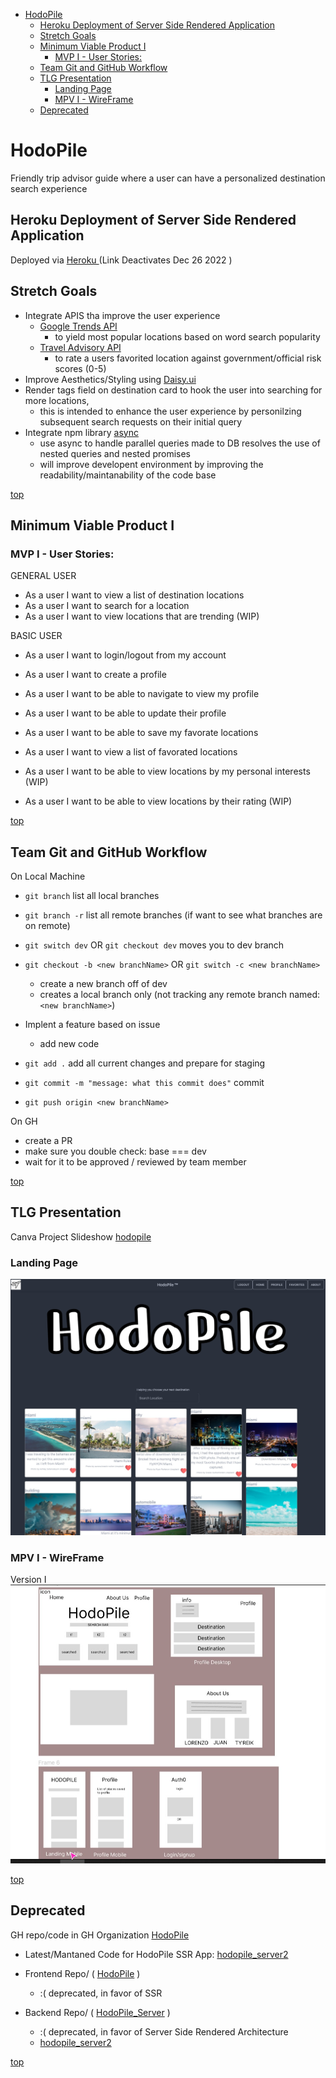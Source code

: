 
- [HodoPile](#hodopile)
  - [Heroku Deployment of Server Side Rendered Application](#heroku-deployment-of-server-side-rendered-application)
  - [Stretch Goals](#stretch-goals)
  - [Minimum Viable Product I](#minimum-viable-product-i)
    - [MVP I - User Stories:](#mvp-i---user-stories)
  - [Team Git and GitHub Workflow](#team-git-and-github-workflow)
  - [TLG Presentation](#tlg-presentation)
    - [Landing Page](#landing-page)
    - [MPV I - WireFrame](#mpv-i---wireframe)
  - [Deprecated](#deprecated)

# HodoPile
Friendly trip advisor guide where a user can have a personalized destination search experience 

## Heroku Deployment of Server Side Rendered Application
Deployed via [ Heroku ](https://hodopile-server.herokuapp.com/)
(Link Deactivates Dec 26 2022 )

## Stretch Goals

- Integrate APIS tha improve the user experience
  - [Google Trends API](https://trends.google.com/trends/?geo=US)
    - to yield most popular locations based on word search popularity
  - [Travel Advisory API](https://www.travel-advisory.info/)
    - to rate a users favorited location against government/official risk scores (0-5)
- Improve Aesthetics/Styling using [Daisy.ui](https://daisyui.com/)
- Render tags field on destination card to hook the user into searching for more locations, 
  - this is intended to enhance the user experience by personilzing subsequent search requests on their initial query
- Integrate npm library [async](https://caolan.github.io/async/v3/)
   - use async to handle parallel queries made to DB resolves the use of nested queries and nested promises
   - will improve developent environment by improving the  readability/maintanability of the code base 

[top](#hodopile)
## Minimum Viable Product I
### MVP I - User Stories:

GENERAL USER
- As a user I want to view a list of destination locations
- As a user I want to search for a location 
- As a user I want to view locations that are trending (WIP)

BASIC USER    
- As a user I want to login/logout from my account
- As a user I want to create a profile 
- As a user I want to be able to navigate to view my profile
- As a user I want to be able to update their profile

- As a user I want to be able to save my favorate locations
- As a user I want to view a list of favorated locations
- As a user I want to be able to view locations by my personal interests (WIP)
- As a user I want to be able to view locations by their rating (WIP)


[top](#hodopile)
## Team Git and GitHub Workflow
On Local Machine
- `git branch` list all local branches
- `git branch -r` list all remote branches (if want to see what branches are on remote)

- `git switch dev` OR `git checkout dev` moves you to dev branch
- `git checkout -b <new branchName>`  OR  `git switch -c <new branchName>` 
  - create a new branch off of dev
  - creates a local branch only (not tracking any remote branch named: `<new branchName>`)
- Implent a feature based on issue
  - add new code 

- `git add .` add all current changes and prepare for staging
- `git commit -m "message: what this commit does"` commit 
- `git push origin <new branchName>` 
  
On GH
- create a PR
- make sure you double check: base === dev
- wait for it to be approved / reviewed by team member


[top](#hodopile)
## TLG Presentation 
Canva Project Slideshow [ hodopile ](https://www.canva.com/design/DAFSCL9NslA/sZixWzNQxtQNZ0-h7OVaEw/view?utm_content=DAFSCL9NslA&utm_campaign=designshare&utm_medium=link2&utm_source=sharebutton)

### Landing Page
![](/public/imgs/screenshot.jpeg)

### MPV I - WireFrame
Version I
![Version I](/public/imgs/figma.jpeg)

[top](#hodopile)
## Deprecated

GH repo/code in GH Organization [HodoPile](https://github.com/HodoPile)

- Latest/Mantaned Code for HodoPile SSR App:  [hodopile_server2](https://github.com/HodoPile/hodopile_server2) 


- Frontend Repo/ ( [HodoPile](https://github.com/HodoPile/HodoPile) )
  - :( deprecated,  in favor of SSR

- Backend Repo/ ( [HodoPile_Server](https://github.com/HodoPile/HodoPile_Server) )
  - :( deprecated,  in favor of Server Side Rendered Architecture []()
  - [hodopile_server2](https://github.com/HodoPile/hodopile_server2)

[top](#hodopile)